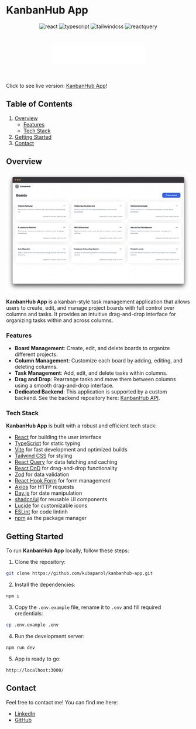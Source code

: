 # KanbanHub App

  <div align="center">
    <img src="https://img.shields.io/badge/React-61DAFB?logo=react&logoColor=000&style=flat" alt="react" />
    <img src="https://img.shields.io/badge/TypeScript-3178C6?logo=typescript&logoColor=fff&style=flat" alt="typescript" />
    <img src="https://img.shields.io/badge/Tailwind%20CSS-06B6D4?logo=tailwindcss&logoColor=fff&style=flat" alt="tailwindcss" />
    <img src="https://img.shields.io/badge/React%20Query-FF4154?logo=reactquery&logoColor=fff&style=flat" alt="reactquery" />
  </div>

&nbsp;

<div align="center">
  <a href="https://github.com/kubaparol/cookly-app">
    <img src="public/assets/images/logo-white.png" alt="Logo" width="254" height="52">
  </a>
</div>

&nbsp;

Click to see live version: [KanbanHub App](https://kanbanhub-app.vercel.app/)!

## Table of Contents

  <ol>
    <li>
      <a href="#overview">Overview</a>
      <ul>
        <li><a href="#features">Features</a></li>
        <li><a href="#tech-stack">Tech Stack</a></li>
      </ul>
        <li><a href="#getting-started">Getting Started</a></li>
    </li>
    <li><a href="#contact">Contact</a></li>
  </ol>

## Overview

![KanbanHub App home page](/public/assets/images/hero.png)

**KanbanHub App** is a kanban-style task management application that allows users to create, edit, and manage project boards with full control over columns and tasks. It provides an intuitive drag-and-drop interface for organizing tasks within and across columns.

### Features

- **Board Management**: Create, edit, and delete boards to organize different projects.
- **Column Management**: Customize each board by adding, editing, and deleting columns.
- **Task Management**: Add, edit, and delete tasks within columns.
- **Drag and Drop**: Rearrange tasks and move them between columns using a smooth drag-and-drop interface.
- **Dedicated Backend**: This application is supported by a custom backend. See the backend repository here: [KanbanHub API](https://github.com/kubaparol/kanbanhub-api).

### Tech Stack

**KanbanHub App** is built with a robust and efficient tech stack:

- [React](https://reactjs.dev/) for building the user interface
- [TypeScript](https://www.typescriptlang.org/) for static typing
- [Vite](https://vite.dev/) for fast development and optimized builds
- [Tailwind CSS](https://tailwindcss.com/) for styling
- [React Query](https://tanstack.com/query/latest) for data fetching and caching
- [React DnD](https://react-dnd.github.io/react-dnd/about) for drag-and-drop functionality
- [Zod](https://zod.dev/) for data validation
- [React Hook Form](https://www.react-hook-form.com/) for form management
- [Axios](https://axios-http.com/docs/intro) for HTTP requests
- [Day.js](https://day.js.org/) for date manipulation
- [shadcn/ui](https://ui.shadcn.com/) for reusable UI components
- [Lucide](https://lucide.dev/) for customizable icons
- [ESLint](https://eslint.org/) for code lintinh
- [npm](https://www.npmjs.com/) as the package manager

## Getting Started

To run **KanbanHub App** locally, follow these steps:

1. Clone the repository:

```bash
git clone https://github.com/kubaparol/kanbanhub-app.git
```

2. Install the dependencies:

```bash
npm i
```

3. Copy the `.env.example` file, rename it to `.env` and fill required credentials:

```bash
cp .env.example .env
```

4. Run the development server:

```bash
npm run dev
```

5. App is ready to go:

```
http://localhost:3000/
```

## Contact

Feel free to contact me! You can find me here:

- [LinkedIn](https://www.linkedin.com/in/jakub-parol/)
- [GitHub](https://github.com/kubaparol)
